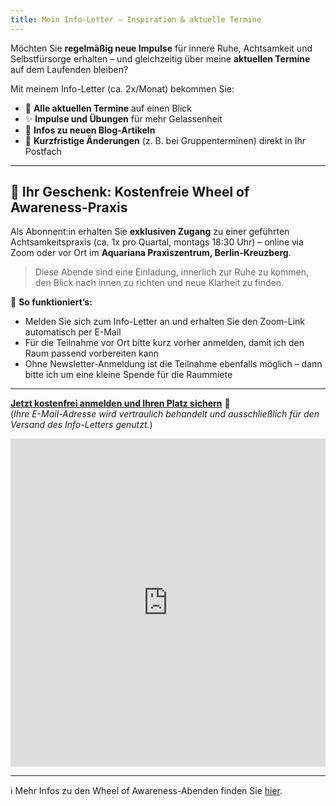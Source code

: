```yaml
---
title: Mein Info-Letter – Inspiration & aktuelle Termine
---
```


Möchten Sie **regelmäßig neue Impulse** für innere Ruhe, Achtsamkeit und Selbstfürsorge erhalten – und gleichzeitig über meine **aktuellen Termine** auf dem Laufenden bleiben?  

Mit meinem Info-Letter (ca. 2x/Monat) bekommen Sie:  
- 📅 **Alle aktuellen Termine** auf einen Blick  
- ✨ **Impulse und Übungen** für mehr Gelassenheit  
- 📝 **Infos zu neuen Blog-Artikeln**  
- 🔔 **Kurzfristige Änderungen** (z. B. bei Gruppenterminen) direkt in Ihr Postfach  

---

## 🎁 Ihr Geschenk: Kostenfreie Wheel of Awareness-Praxis
Als Abonnent:in erhalten Sie **exklusiven Zugang** zu einer geführten Achtsamkeitspraxis (ca. 1x pro Quartal, montags 18:30 Uhr) – online via Zoom oder vor Ort im **Aquariana Praxiszentrum, Berlin-Kreuzberg**.

> Diese Abende sind eine Einladung, innerlich zur Ruhe zu kommen, den Blick nach innen zu richten und neue Klarheit zu finden.

📌 **So funktioniert’s:**  
- Melden Sie sich zum Info-Letter an und erhalten Sie den Zoom-Link automatisch per E-Mail  
- Für die Teilnahme vor Ort bitte kurz vorher anmelden, damit ich den Raum passend vorbereiten kann  
- Ohne Newsletter-Anmeldung ist die Teilnahme ebenfalls möglich – dann bitte ich um eine kleine Spende für die Raummiete  

---

[**Jetzt kostenfrei anmelden und Ihren Platz sichern**](#) 💌  
(*Ihre E-Mail-Adresse wird vertraulich behandelt und ausschließlich für den Versand des Info-Letters genutzt.*)  

<iframe width="540" height="525" src="https://82868399.sibforms.com/serve/MUIEAJEnFmETVM0ogc7LVk4ktqFqArJOvKQsbklksNw3aT8EK1UJAjl5BkMo2-goYAYmUBh5KdGwPcgdhO0QsNA15PkdQtYpiU9-jaauLTCssBcoaUCc2PprpRFislkgEgSEFHC2UPAnjnxW_kx1mgf4ugRek-ezOrZMGHifCdYURkvC8owdxSUTfjpt-mWsR8AL0dMqLpBxGRxM" frameborder="0" scrolling="auto" allowfullscreen style="display: block;margin-left: auto;margin-right: auto;max-width: 100%;"></iframe>

---

ℹ️ Mehr Infos zu den Wheel of Awareness-Abenden finden Sie [hier](/2023/04/14/wheel-of-awareness.html).
